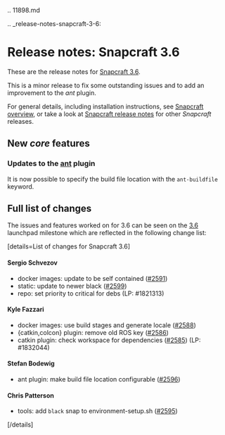 .. 11898.md

.. _release-notes-snapcraft-3-6:

# Release notes: Snapcraft 3.6

These are the release notes for [Snapcraft 3.6](https://github.com/snapcore/snapcraft/releases/tag/3.6).

This is a minor release to fix some outstanding issues and to add an improvement to the *ant* plugin.

For general details, including installation instructions, see [Snapcraft overview](/t/snapcraft-overview/8940), or take a look at [Snapcraft release notes](/t/snapcraft-release-notes/10721) for other *Snapcraft* releases.

## New *core* features

### Updates to the [ant](/t/the-ant-plugin/8507) plugin

It is now possible to specify the build file location with the `ant-buildfile` keyword.

## Full list of changes

The issues and features worked on for 3.6 can be seen on the [3.6](https://github.com/snapcore/snapcraft/releases/tag/3.6) launchpad milestone which are reflected in the following change list:

[details=List of changes for Snapcraft 3.6]

#### Sergio Schvezov

-   docker images: update to be self contained ([#2591](https://github.com/snapcore/snapcraft/pull/2591))
-   static: update to newer black ([#2599](https://github.com/snapcore/snapcraft/pull/2599))
-   repo: set priority to critical for debs (LP: #1821313)

#### Kyle Fazzari

-   docker images: use build stages and generate locale ([#2588](https://github.com/snapcore/snapcraft/pull/2588))
-   {catkin,colcon} plugin: remove old ROS key ([#2586](https://github.com/snapcore/snapcraft/pull/2586))
-   catkin plugin: check workspace for dependencies ([#2585](https://github.com/snapcore/snapcraft/pull/2585)) (LP: #1832044)

#### Stefan Bodewig

-   ant plugin: make build file location configurable ([#2596](https://github.com/snapcore/snapcraft/pull/2596))

#### Chris Patterson

-   tools: add `black` snap to environment-setup.sh ([#2595](https://github.com/snapcore/snapcraft/pull/2595))



[/details]